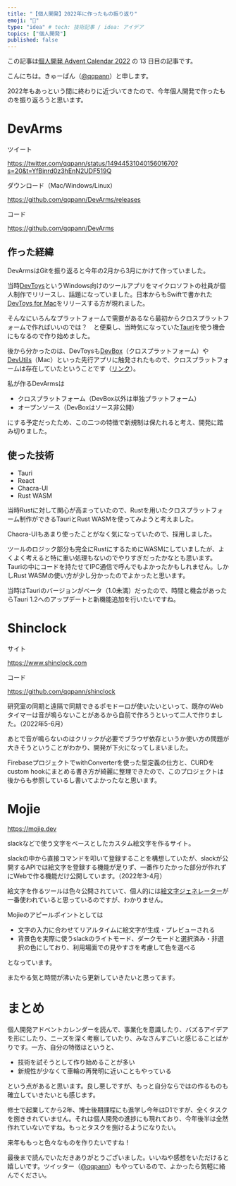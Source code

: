 ```yaml
---
title: "【個人開発】2022年に作ったもの振り返り"
emoji: "🦾"
type: "idea" # tech: 技術記事 / idea: アイデア
topics: ["個人開発"]
published: false
---
```


この記事は[個人開発 Advent Calendar 2022](https://qiita.com/advent-calendar/2022/individual-developers) の 13 日目の記事です。

こんにちは。きゅーぱん（[@qqpann](https://twitter.com/qqpann)）と申します。

2022年もあっという間に終わりに近づいてきたので、今年個人開発で作ったものを振り返ろうと思います。

# DevArms

ツイート



https://twitter.com/qqpann/status/1494453104015601670?s=20&t=YfBinrd0z3hEnN2UDF519Q

ダウンロード（Mac/Windows/Linux）

https://github.com/qqpann/DevArms/releases

コード

https://github.com/qqpann/DevArms



## 作った経緯

DevArmsはGitを振り返ると今年の2月から3月にかけて作っていました。

当時[DevToys](https://devtoys.app)というWindows向けのツールアプリをマイクロソフトの社員が個人制作でリリースし、話題になっていました。日本からもSwiftで書かれた[DevToys for Mac](https://github.com/ObuchiYuki/DevToysMac)をリリースする方が現れました。

そんなにいろんなプラットフォームで需要があるなら最初からクロスプラットフォームで作ればいいのでは？　と便乗し、当時気になっていた[Tauri](https://tauri.app)を使う機会にもなるので作り始めました。

後から分かったのは、DevToysも[DevBox](https://www.dev-box.app)（クロスプラットフォーム）や[DevUtils](https://devutils.com)（Mac）といった先行アプリに触発されたもので、クロスプラットフォームは存在していたということです（[リンク](https://github.com/veler/DevToys/issues/156#issuecomment-1018298004)）。

私が作るDevArmsは

* クロスプラットフォーム（DevBox以外は単独プラットフォーム）
* オープンソース（DevBoxはソース非公開）

にする予定だったため、この二つの特徴で新規制は保たれると考え、開発に踏み切りました。

## 使った技術

- Tauri
- React
- Chacra-UI
- Rust WASM

当時Rustに対して関心が高まっていたので、Rustを用いたクロスプラットフォーム制作ができるTauriとRust WASMを使ってみようと考えました。

Chacra-UIもあまり使ったことがなく気になっていたので、採用しました。

ツールのロジック部分も完全にRustにするためにWASMにしていましたが、よくよく考えると特に重い処理もないのでやりすぎだったかなとも思います。Tauriの中にコードを持たせてIPC通信で呼んでもよかったかもしれません。しかしRust WASMの使い方が少し分かったのでよかったと思います。

当時はTauriのバージョンがベータ（1.0未満）だったので、時間と機会があったらTauri 1.2へのアップデートと新機能追加を行いたいですね。

# Shinclock

サイト

https://www.shinclock.com

コード

https://github.com/qqpann/shinclock

研究室の同期と遠隔で同期できるポモドーロが使いたいといって、既存のWebタイマーは音が鳴らないことがあるから自前で作ろうといって二人で作りました。（2022年5-6月）

あとで音が鳴らないのはクリックが必要でブラウザ依存というか使い方の問題が大きそうということがわかり、開発が下火になってしまいました。

FirebaseプロジェクトでwithConverterを使った型定義の仕方と、CURDをcustom hookにまとめる書き方が綺麗に整理できたので、このプロジェクトは後からも参照しているし書いてよかったなと思います。

# Mojie

https://mojie.dev

slackなどで使う文字をベースとしたカスタム絵文字を作るサイト。

slackの中から直接コマンドを叩いて登録することを構想していたが、slackが公開するAPIでは絵文字を登録する機能が足りず、一番作りたかった部分が作れずにWebで作る機能だけ公開しています。（2022年3-4月）

絵文字を作るツールは色々公開されていて、個人的には[絵文字ジェネレーター](https://emoji-gen.ninja)が一番使われていると思っているのですが、わかりません。

Mojieのアピールポイントとしては

- 文字の入力に合わせてリアルタイムに絵文字が生成・プレビューされる
- 背景色を実際に使うslackのライトモード、ダークモードと選択済み・非選択の色にしており、利用場面での見やすさを考慮して色を選べる

となっています。

またやる気と時間が沸いたら更新していきたいと思ってます。

# まとめ

個人開発アドベントカレンダーを読んで、事業化を意識したり、バズるアイデアを形にしたり、ニーズを深く考察していたり、みなさんすごいと感じることばかりです。一方、自分の特徴はというと、

- 技術を試そうとして作り始めることが多い
- 新規性が少なくて車輪の再発明に近いこともやっている

という点があると思います。良し悪しですが、もっと自分ならではの作るものも確立していきたいとも感じます。

修士で起業してから2年、博士後期課程にも進学し今年はD1ですが、全くタスクを捌ききれていません。それは個人開発の進捗にも現れており、今年後半は全然作れていないですね。もっとタスクを捌けるようになりたい。

来年ももっと色々なものを作りたいですね！

最後まで読んでいただきありがとうございました。いいねや感想をいただけると嬉しいです。ツイッター（[@qqpann](https://twitter.com/qqpann)）もやっているので、よかったら気軽に絡んでください。
